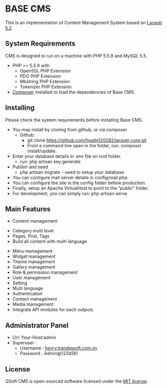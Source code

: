 # BASE CMS
This is an implementation of Content Management System based on [Laravel 5.2](http://laravel.com/) 

## System Requirements
CMS is designed to run on a machine with PHP 5.5.9 and MySQL 5.5.

* PHP >= 5.5.9 with
    * OpenSSL PHP Extension
    * PDO PHP Extension
    * Mbstring PHP Extension
    * Tokenizer PHP Extension
* [Composer](https://getcomposer.org/) installed to load the dependencies of Base CMS.

## Installing
Please check the system requirements before installing Base CMS.

* You may install by cloning from github, or via composer.
    * Github:
        * git clone https://github.com/hoaitn120282/laravel-core.git
        * From a command line open in the folder, run: composer install/update.    
* Enter your database details in .env file on root folder.
	* run: php artisan key:generate	
* Publish and seed	
    * php artisan migrate --seed to setup your database.
* You can contigure mail server details in config/mail.php.
* You can configure the site in the config folder before production.
* Finally, setup an Apache VirtualHost to point to the "public" folder.
* For development, you can simply run: php artisan serve
## Main Features
* Content management:
- Category multi level
- Pages, Post, Tags
- Build all content with multi language
* Menu management
* Widget management
* Theme management
* Gallery management
* Role & permission management
* User management
* Setting
* Multi language
* Authentication
* Contact management
* Media management
* Integrate API modules for each outputs

## Administrator Panel
* Url: Your-Host/admin
* Superuser : 
    *  Username : henry.tran@qsoft.com.vn
    *  Password : Admin@123456!

## License

QSoft CMS is open-sourced software licensed under the [MIT license](http://opensource.org/licenses/MIT).
